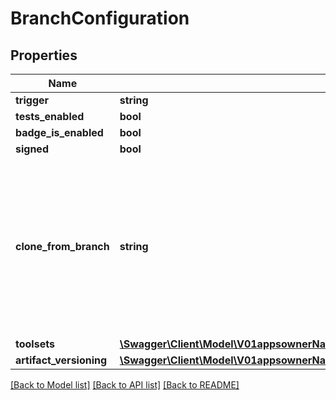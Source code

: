 # BranchConfiguration

## Properties
Name | Type | Description | Notes
------------ | ------------- | ------------- | -------------
**trigger** | **string** |  | [optional] 
**tests_enabled** | **bool** |  | [optional] 
**badge_is_enabled** | **bool** |  | [optional] 
**signed** | **bool** |  | [optional] 
**clone_from_branch** | **string** | A configured branch name to clone from. If provided, all other parameters will be ignored. Only supported in POST requests. | [optional] 
**toolsets** | [**\Swagger\Client\Model\V01appsownerNameappNamebranchesbranchconfigToolsets**](V01appsownerNameappNamebranchesbranchconfigToolsets.md) |  | [optional] 
**artifact_versioning** | [**\Swagger\Client\Model\V01appsownerNameappNamebranchesbranchconfigArtifactVersioning**](V01appsownerNameappNamebranchesbranchconfigArtifactVersioning.md) |  | [optional] 

[[Back to Model list]](../README.md#documentation-for-models) [[Back to API list]](../README.md#documentation-for-api-endpoints) [[Back to README]](../README.md)


